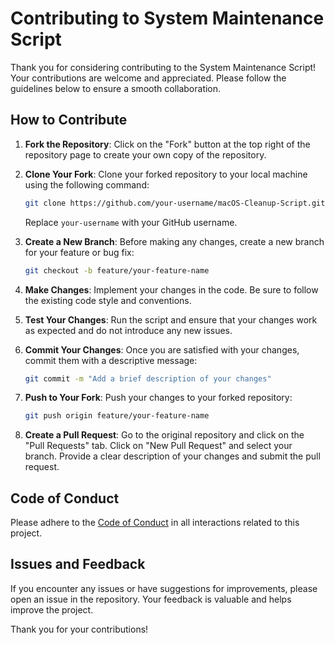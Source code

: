 # Contributing to System Maintenance Script

Thank you for considering contributing to the System Maintenance Script! Your contributions are welcome and appreciated. Please follow the guidelines below to ensure a smooth collaboration.

## How to Contribute

1. **Fork the Repository**: Click on the "Fork" button at the top right of the repository page to create your own copy of the repository.

2. **Clone Your Fork**: Clone your forked repository to your local machine using the following command:
   ```bash
   git clone https://github.com/your-username/macOS-Cleanup-Script.git
   ```
   Replace `your-username` with your GitHub username.

3. **Create a New Branch**: Before making any changes, create a new branch for your feature or bug fix:
   ```bash
   git checkout -b feature/your-feature-name
   ```

4. **Make Changes**: Implement your changes in the code. Be sure to follow the existing code style and conventions.

5. **Test Your Changes**: Run the script and ensure that your changes work as expected and do not introduce any new issues.

6. **Commit Your Changes**: Once you are satisfied with your changes, commit them with a descriptive message:
   ```bash
   git commit -m "Add a brief description of your changes"
   ```

7. **Push to Your Fork**: Push your changes to your forked repository:
   ```bash
   git push origin feature/your-feature-name
   ```

8. **Create a Pull Request**: Go to the original repository and click on the "Pull Requests" tab. Click on "New Pull Request" and select your branch. Provide a clear description of your changes and submit the pull request.

## Code of Conduct

Please adhere to the [Code of Conduct](CODE_OF_CONDUCT.md) in all interactions related to this project.

## Issues and Feedback

If you encounter any issues or have suggestions for improvements, please open an issue in the repository. Your feedback is valuable and helps improve the project.

Thank you for your contributions!
